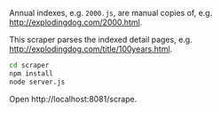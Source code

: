 Annual indexes, e.g. `2000.js`, are manual copies of, e.g. http://explodingdog.com/2000.html.

This scraper parses the indexed detail pages, e.g. http://explodingdog.com/title/100years.html.

```sh
cd scraper
npm install
node server.js
```

Open http://localhost:8081/scrape.
